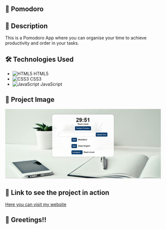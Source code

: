 ## :rocket: Pomodoro

## :page_with_curl: Description

This is a Pomodoro App where you can organise your time to achieve productivity and order in your tasks.

## :hammer_and_wrench: Technologies Used

- ![HTML5](https://img.icons8.com/color/48/000000/html-5--v1.png) HTML5
- ![CSS3](https://img.icons8.com/color/48/000000/css3.png) CSS3
- ![JavaScript](https://img.icons8.com/color/48/000000/javascript--v1.png) JavaScript

## :camera_flash: Project Image

![My Project](./Pomodoro.PNG)

## :link: Link to see the project in action

[Here you can visit my website](https://pomodoro-adrian-dev.netlify.app/)

## :wave: Greetings!!